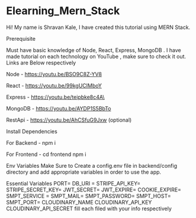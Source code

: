 # Elearning_Mern_Stack
Hi! My name is Shravan Kale, I have created this tutorial using MERN Stack.

Prerequisite

Must have basic knowledge of Node, React, Express, MongoDB . I have made tutorial on each technology on YouTube , make sure to check it out. Links are Below respectively

Node - https://youtu.be/BSO9C8Z-YV8

React - https://youtu.be/99kgUCIMboY

Express - https://youtu.be/teipbke8c4A\

MongoDB - https://youtu.be/AYDP1S5BbTo

RestApi - https://youtu.be/AhCSfuG9Jxw (optional)


Install Dependencies

For Backend - npm i

For Frontend - cd frontend  npm i


Env Variables
Make Sure to Create a config.env file in backend/config directory and add appropriate variables in order to use the app.

Essential Variables PORT= DB_URI = STRIPE_API_KEY= STRIPE_SECRET_KEY= JWT_SECRET= JWT_EXPIRE= COOKIE_EXPIRE= SMPT_SERVICE = SMPT_MAIL= SMPT_PASSWORD= SMPT_HOST= SMPT_PORT= CLOUDINARY_NAME CLOUDINARY_API_KEY CLOUDINARY_API_SECRET fill each filed with your info respectively
